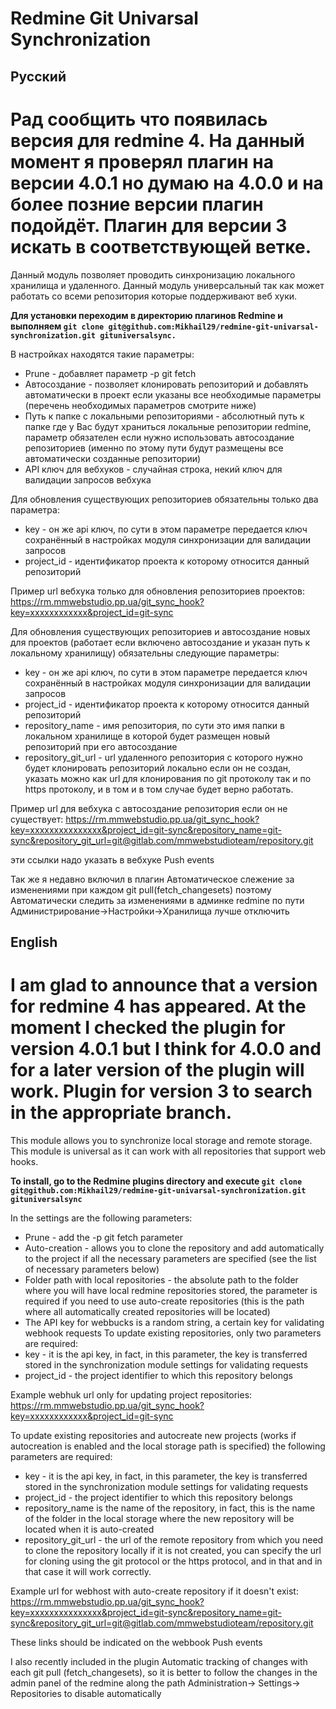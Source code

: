 # Redmine Git Univarsal Synchronization

## Русский 

# Рад сообщить что появилась версия для redmine 4. На данный момент я проверял плагин на версии 4.0.1 но думаю на 4.0.0 и на более позние версии плагин подойдёт. Плагин для версии 3 искать в соответствующей ветке.

Данный модуль позволяет проводить синхронизацию локального хранилища и удаленного. Данный модуль универсальный так как может работать со всеми репозитория которые поддерживают веб хуки.

**Для установки переходим в директорию плагинов Redmine и выполняем 
`git clone git@github.com:Mikhail29/redmine-git-univarsal-synchronization.git gituniversalsync.`**

В настройках находятся такие параметры:
* Prune - добавляет параметр -p git fetch
* Автосоздание - позволяет клонировать репозиторий и добавлять автоматически в проект если указаны все необходимые параметры (перечень необходимых параметров смотрите ниже)
* Путь к папке с локальными репозиториями - абсолютный путь к папке где у Вас будут храниться локальные репозитории redmine, параметр обязателен если нужно использовать автосоздание репозиториев (именно по этому пути будут размещены все автоматически созданные репозитории)
* API ключ для вебхуков - случайная строка, некий ключ для валидации запросов вебхука

Для обновления существующих репозиториев обязательны только два параметра:
* key - он же api ключ, по сути в этом параметре передается ключ сохранённый в настройках модуля синхронизации для валидации запросов
* project_id - идентификатор проекта к которому относится данный репозиторий

Пример url вебхука только для обновления репозиториев проектов:
https://rm.mmwebstudio.pp.ua/git_sync_hook?key=xxxxxxxxxxxx&project_id=git-sync

Для обновления существующих репозиториев и автосоздание новых для проектов (работает если включено автосоздание и указан путь к локальному хранилищу) обязательны следующие параметры:
* key - он же api ключ, по сути в этом параметре передается ключ сохранённый в настройках модуля синхронизации для валидации запросов
* project_id - идентификатор проекта к которому относится данный репозиторий
* repository_name - имя репозитория, по сути это имя папки в локальном хранилище в которой будет размещен новый репозиторий при его автосоздание
* repository_git_url - url удаленного репозитория с которого нужно будет клонировать репозиторий локально если он не создан, указать можно как url для клонирования по git протоколу так и по https протоколу, и в том и в том случае будет верно работать.

Пример url для вебхука с автосоздание репозитория если он не существует:
https://rm.mmwebstudio.pp.ua/git_sync_hook?key=xxxxxxxxxxxxxxx&project_id=git-sync&repository_name=git-sync&repository_git_url=git@gitlab.com/mmwebstudioteam/repository.git

эти ссылки надо указать в вебхуке Push events

Так же я недавно включил в плагин Автоматическое слежение за изменениями при каждом git pull(fetch_changesets) поэтому  Автоматически следить за изменениями в админке redmine по пути Администрирование->Настройки->Хранилища лучше отключить

## English

# I am glad to announce that a version for redmine 4 has appeared. At the moment I checked the plugin for version 4.0.1 but I think for 4.0.0 and for a later version of the plugin will work. Plugin for version 3 to search in the appropriate branch.

This module allows you to synchronize local storage and remote storage. This module is universal as it can work with all repositories that support web hooks.

**To install, go to the Redmine plugins directory and execute 
`git clone git@github.com:Mikhail29/redmine-git-univarsal-synchronization.git gituniversalsync`**

In the settings are the following parameters:
* Prune - add the -p git fetch parameter
* Auto-creation - allows you to clone the repository and add automatically to the project if all the necessary parameters are specified (see the list of necessary parameters below)
* Folder path with local repositories - the absolute path to the folder where you will have local redmine repositories stored, the parameter is required if you need to use auto-create repositories (this is the path where all automatically created repositories will be located)
* The API key for webbucks is a random string, a certain key for validating webhook requests
To update existing repositories, only two parameters are required:
* key - it is the api key, in fact, in this parameter, the key is transferred stored in the synchronization module settings for validating requests
* project_id - the project identifier to which this repository belongs

Example webhuk url only for updating project repositories:
https://rm.mmwebstudio.pp.ua/git_sync_hook?key=xxxxxxxxxxxx&project_id=git-sync

To update existing repositories and autocreate new projects (works if autocreation is enabled and the local storage path is specified) the following parameters are required:
* key - it is the api key, in fact, in this parameter, the key is transferred stored in the synchronization module settings for validating requests
* project_id - the project identifier to which this repository belongs
* repository_name is the name of the repository, in fact, this is the name of the folder in the local storage where the new repository will be located when it is auto-created
* repository_git_url - the url of the remote repository from which you need to clone the repository locally if it is not created, you can specify the url for cloning using the git protocol or the https protocol, and in that and in that case it will work correctly.

Example url for webhost with auto-create repository if it doesn't exist:
https://rm.mmwebstudio.pp.ua/git_sync_hook?key=xxxxxxxxxxxxxxx&project_id=git-sync&repository_name=git-sync&repository_git_url=git@gitlab.com/mmwebstudioteam/repository.git

These links should be indicated on the webbook Push events

I also recently included in the plugin Automatic tracking of changes with each git pull (fetch_changesets), so it is better to follow the changes in the admin panel of the redmine along the path Administration-> Settings-> Repositories to disable automatically
